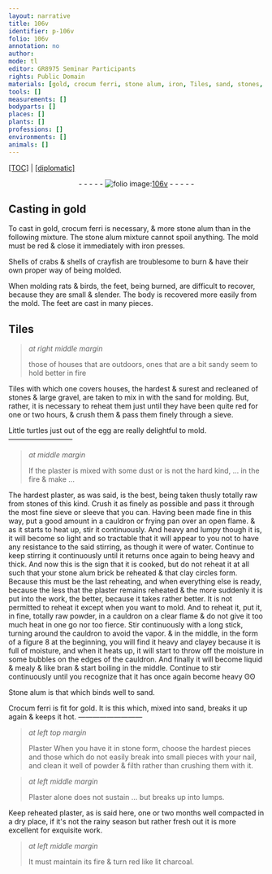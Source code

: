 ```yaml
---
layout: narrative
title: 106v
identifier: p-106v
folio: 106v
annotation: no
author:
mode: tl
editor: GR8975 Seminar Participants
rights: Public Domain
materials: [gold, crocum ferri, stone alum, iron, Tiles, sand, stones, gravel, plaster, dust, clay, Stone alum, Crocum ferri, Plaster]
tools: []
measurements: []
bodyparts: []
places: []
plants: []
professions: []
environments: []
animals: []
---
```


<p><a href="{{ site.baseurl }}/translation/">[TOC]</a> | <a href="{{ site.baseurl }}/texts/p-106v_tc/" target="_blank">[diplomatic]</a></p><div class="folio" align="center">- - - - - <a href="http://gallica.bnf.fr/ark:/12148/btv1b10500001g/f218.image" target="_blank"><img src="https://cu-mkp.github.io/2017-workshop-edition/assets/photo-icon.png" alt="folio image: " style="display:inline-block; margin-bottom:-3px;"/>106v</a> - - - - - </div>  
  

## Casting in <span class="m">gold</span>

 
To cast in <span class="m">gold</span>, <span class="m">crocum ferri</span> is necessary, & more <span class="m">stone alum</span> than in the following mixture. The <span class="m">stone alum</span> mixture cannot spoil anything. The mold must be red & close it immediately with <span class="m">iron</span> presses.
 
Shells of crabs & <span class="x">shells of</span> crayfish are troublesome to burn & have their own proper way of being molded.
 
When molding rats & birds, the feet, being burned, are difficult to recover, because they are small & slender. The body is recovered more easily from the mold. The feet are cast in many pieces.
 
 
  

## <span class="m">Tiles</span>

 
> *at right middle margin*
> 
> 
>   those of houses that are outdoors, ones <span class="x">that are</span> a bit <span class="m">sand</span>y seem to hold better in fire
 
<span class="m">Tiles</span> with which one covers houses, the hardest & surest and recleaned of <span class="m">stones</span> & large <span class="m">gravel</span>, are taken to mix in with the <span class="m">sand</span> for molding. But, rather, it is necessary to reheat them just until they have been quite red for one or two hours, & crush them & pass them finely through a sieve.
 
Little turtles just out of the egg are really delightful to mold.
 —————————  
> *at middle margin*
> 
> 
>   If the <span class="m">plaster</span> is mixed with some <span class="m">dust</span> or is not the hard kind, <span class="x">...</span> in the fire & make <span class="x">...</span>
 
The hardest <span class="m">plaster</span>, as was said, is the best, being taken thusly totally raw from stones of this kind. Crush it as finely as possible and pass it through the most fine sieve or sleeve that you can. Having been made fine in this way, put a good amount in a cauldron or frying pan over an open flame. & as it starts to heat up, stir it continuously. And heavy and lumpy though it is, it will become so light and so tractable that it will appear to you not to have any resistance to the said stirring, as though it were of water. Continue to keep stirring it continuously until it returns once again to being heavy and thick. And now this is the sign that it is cooked, but do not reheat it at all such that your <span class="m">stone alum</span> brick be reheated & that <span class="m">clay</span> circles form. Because this must be the last reheating, and when everything else is ready, because the less that the <span class="m">plaster</span> remains reheated & the more suddenly it is put into the work, the better, because it takes rather better. It is not permitted to reheat it except when you want to mold. And to reheat it, put it, in fine, totally raw powder, in a cauldron on a clear flame & do not give it too much <span class="x">heat</span> in one go nor too fierce. Stir continuously with a long stick, turning around the cauldron to avoid the vapor. & in the middle, in the form of a figure 8 at the beginning, you will find it heavy <span class="x">and</span> clayey because it is full of moisture, <span class="x">and</span> when it heats up, it will start to throw off <span class="x">the moisture</span> in some bubbles on the edges of the cauldron. And finally it will become liquid & mealy & like bran & start boiling in the middle. Continue to stir continuously until you recognize that it has once again become heavy ʘʘ
 
<span class="m">Stone alum</span> is that which binds well to <span class="m">sand</span>.
 
<span class="m">Crocum ferri</span> is fit for <span class="m">gold</span>. It is this which, mixed into <span class="m">sand</span>, breaks it up again & keeps it hot.
 ————————— 
> *at left top margin*
> 
> 
>   <span class="m">Plaster </span>When you have it in stone form, choose the hardest pieces and those which do not easily break into small pieces with your nail, and clean it well of powder & filth rather than crushing them with it.
 
> *at left middle margin*
> 
> 
>   <span class="m">Plaster</span> alone does not sustain <span class="x">...</span> but breaks up into lumps. 
 
 Keep reheated <span class="m">plaster</span>, as is said here, one or two months well compacted in a dry place, if it's not the rainy season but rather fresh out it is more excellent for exquisite work. 
 
> *at left middle margin*
> 
> 
>   It must maintain its fire & turn red like lit charcoal.
 
